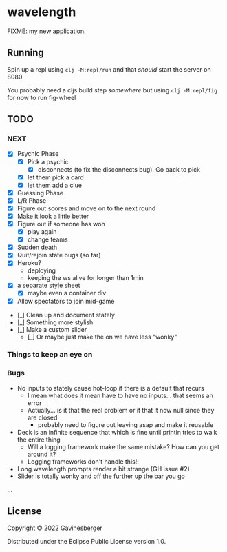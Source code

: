 # wavelength

FIXME: my new application.


## Running

Spin up a repl using `clj -M:repl/run` and that _should_ start the server on 8080

You probably need a cljs build step _somewhere_ but using `clj -M:repl/fig` for now to run fig-wheel

## TODO

### NEXT
* [X] Psychic Phase
  * [X] Pick a psychic
    * [X] disconnects (to fix the disconnects bug). Go back to pick
  * [X] let them pick a card
  * [X] let them add a clue
* [X] Guessing Phase
* [X] L/R Phase
* [X] Figure out scores and move on to the next round
* [X] Make it look a little better
* [X] Figure out if someone has won
  * [X] play again
  * [X] change teams
* [X] Sudden death
* [X] Quit/rejoin state bugs (so far)
* [X] Heroku?
  * deploying
  * keeping the ws alive for longer than 1min
* [X] a separate style sheet
  * [X] maybe even a container div
* [X] Allow spectators to join mid-game
* [_] Clean up and document stately
* [_] Something more stylish 
* [_] Make a custom slider
  * [_] Or maybe just make the on we have less "wonky"


### Things to keep an eye on


### Bugs

* No inputs to stately cause hot-loop if there is a default that recurs
  * I mean what does it mean have to have no inputs... that seems an error
  * Actually... is it that the real problem or it that it now null since they are closed
    * probably need to figure out leaving asap and make it reusable 
* Deck is an infinite sequence that which is fine until println tries to walk the entire thing
  * Will a logging framework make the same mistake? How can you get around it? 
  * Logging frameworks don't handle this!!
* Long wavelength prompts render a bit strange (GH issue #2)
* Slider is totally wonky and off the further up the bar you go

...

## License

Copyright © 2022 Gavinesberger

Distributed under the Eclipse Public License version 1.0.
